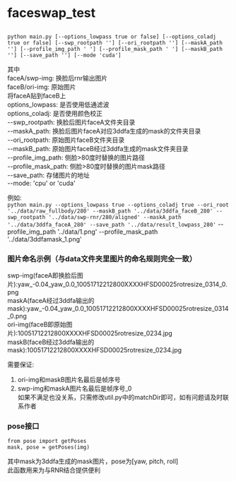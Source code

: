 # faceswap_test
## 
 `python main.py [--options_lowpass true or false] [--options_coladj true or false] [--swp_rootpath ''] [--ori_rootpath ''] [--maskA_path ''] [--profile_img_path ' '] [--profile_mask_path ' '] [--maskB_path ''] [--save_path ''] [--mode 'cuda']`
   
其中  
faceA/swp-img:    换脸后rnr输出图片  
faceB/ori-img:    原始图片  
将faceA贴到faceB上  
options_lowpass: 是否使用低通滤波  
options_coladj:  是否使用颜色校正  
--swp_rootpath:  换脸后图片faceA文件夹目录  
--maskA_path:    换脸后图片faceA对应3ddfa生成的mask的文件夹目录  
--ori_rootpath:  原始图片faceB文件夹目录  
--maskB_path:    原始图片faceB经过3ddfa生成的mask文件夹目录    
--profile_img_path:    侧脸>80度时替换的图片路径  
--profile_mask_path:    侧脸>80度时替换的图片mask路径  
--save_path:     存储图片的地址    
--mode:    'cpu' or 'cuda'  
  
  
例如:   
`python main.py --options_lowpass true --options_coladj true --ori_root '../data/raw_fullbody/280' --maskB_path '../data/3ddfa_faceB_280' --swp_rootpath '../data/swp-rnr/280/aligned' --maskA_path '../data/3ddfa_faceA_280' --save_path '../data/result_lowpass_280'` --profile_img_path '../data/1.png' --profile_mask_path '../data/3ddfamask_1.png'

### 图片命名示例（与data文件夹里图片的命名规则完全一致）  
swp-img(faceA即换脸后图片):yaw_-0.04_yaw_0.0_10051712212800XXXXHFSD00025rotresize_0314_0.png  
maskA(faceA经过3ddfa输出的mask):yaw_-0.04_yaw_0.0_10051712212800XXXXHFSD00025rotresize_0314_0.png  
ori-img(faceB即原始图片):10051712212800XXXXHFSD00025rotresize_0234.jpg  
maskB(faceB经过3ddfa输出的mask):10051712212800XXXXHFSD00025rotresize_0234.jpg   
  
需要保证:  
1. ori-img和maskB图片名最后是帧序号  
2. swp-img和maskA图片名最后是帧序号_0  
如果不满足也没关系，只需修改util.py中的matchDir即可，如有问题请及时联系作者  

### pose接口 
```
from pose import getPoses
mask, pose = getPoses(img)
```
其中mask为3ddfa生成的mask图片，pose为[yaw, pitch, roll]  
此函数用来为与RNR结合提供便利

